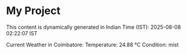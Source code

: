 # My Project

This content is dynamically generated in Indian Time (IST): 2025-08-08 02:22:07 IST


Current Weather in Coimbatore:
Temperature: 24.88 °C
Condition: mist
